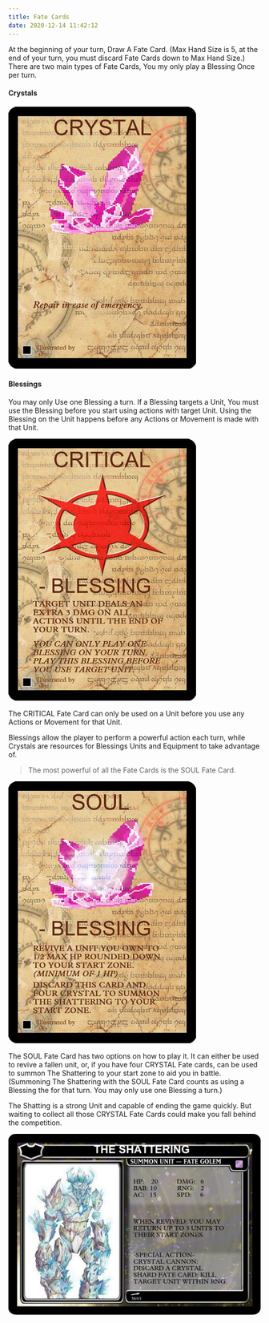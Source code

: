 ```yaml
---
title: Fate Cards
date: 2020-12-14 11:42:12
---
```

At the beginning of your turn, Draw A Fate Card. (Max Hand Size is 5, at the end of your turn, you must discard Fate Cards down to Max Hand Size.)
There are two main types of Fate Cards, You my only play a Blessing Once per turn.

#### Crystals

![CRYSTAL Fate Card](./fate_cards/CRYSTAL.jpg)


#### Blessings

You may only Use one Blessing a turn. If a Blessing targets a Unit, You must use the Blessing before you start using actions with target Unit. Using the Blessing on the Unit happens before any Actions or Movement is made with that Unit.

![CRITICAL Fate Card is used to give a unit extra DMG on Successful Attack Actions a Unit may take.](./fate_cards/CRITICAL.jpg)

The CRITICAL Fate Card can only be used on a Unit before you use any Actions or Movement for that Unit.


Blessings allow the player to perform a powerful action each turn, while Crystals are resources for Blessings Units and Equipment to take advantage of.


> The most powerful of all the Fate Cards is the SOUL Fate Card.

![SOUL Fate Card allows you to revive a fallen Unit that has been destroyed and not condemned back to your start zone, its equipment will remain with that Unit](./fate_cards/SOUL.jpg)


The SOUL Fate Card has two options on how to play it. It can either be used to revive a fallen unit, or, if you have four CRYSTAL Fate cards, can be used to summon The Shattering to your start zone to aid you in battle. (Summoning The Shattering with the SOUL Fate Card counts as using a Blessing the for that turn. You may only use one Blessing a turn.)

The Shatting is a strong Unit and capable of ending the game quickly. But waiting to collect all those CRYSTAL Fate Cards could make you fall behind the competition.

![THE SHATTERING!!!](./fate_cards/THE_SHATTERING.jpg)